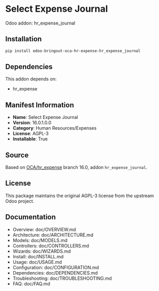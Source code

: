 # Select Expense Journal

Odoo addon: hr_expense_journal

## Installation

```bash
pip install odoo-bringout-oca-hr-expense-hr_expense_journal
```

## Dependencies

This addon depends on:
- hr_expense

## Manifest Information

- **Name**: Select Expense Journal
- **Version**: 16.0.1.0.0
- **Category**: Human Resources/Expenses
- **License**: AGPL-3
- **Installable**: True

## Source

Based on [OCA/hr_expense](https://github.com/OCA/hr_expense) branch 16.0, addon `hr_expense_journal`.

## License

This package maintains the original AGPL-3 license from the upstream Odoo project.

## Documentation

- Overview: doc/OVERVIEW.md
- Architecture: doc/ARCHITECTURE.md
- Models: doc/MODELS.md
- Controllers: doc/CONTROLLERS.md
- Wizards: doc/WIZARDS.md
- Install: doc/INSTALL.md
- Usage: doc/USAGE.md
- Configuration: doc/CONFIGURATION.md
- Dependencies: doc/DEPENDENCIES.md
- Troubleshooting: doc/TROUBLESHOOTING.md
- FAQ: doc/FAQ.md
